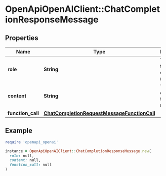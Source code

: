 # OpenApiOpenAIClient::ChatCompletionResponseMessage

## Properties

| Name | Type | Description | Notes |
| ---- | ---- | ----------- | ----- |
| **role** | **String** | The role of the author of this message. |  |
| **content** | **String** | The contents of the message. | [optional] |
| **function_call** | [**ChatCompletionRequestMessageFunctionCall**](ChatCompletionRequestMessageFunctionCall.md) |  | [optional] |

## Example

```ruby
require 'openapi_openai'

instance = OpenApiOpenAIClient::ChatCompletionResponseMessage.new(
  role: null,
  content: null,
  function_call: null
)
```

